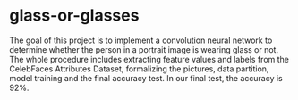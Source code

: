 # glass-or-glasses

The goal of this project is to implement a convolution neural network to determine whether the person in a portrait image is wearing glass or not. The whole procedure includes extracting feature values and labels from the CelebFaces Attributes Dataset, formalizing the pictures, data partition, model training and the final accuracy test. In our final test, the  accuracy is 92%.
